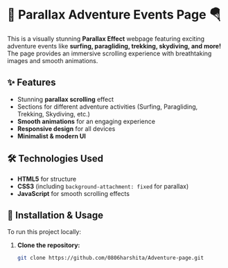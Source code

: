 # 🌊 Parallax Adventure Events Page 🪂  

This is a visually stunning **Parallax Effect** webpage featuring exciting adventure events like **surfing, paragliding, trekking, skydiving, and more!** The page provides an immersive scrolling experience with breathtaking images and smooth animations.  

## ✨ Features  
- Stunning **parallax scrolling** effect  
- Sections for different adventure activities (Surfing, Paragliding, Trekking, Skydiving, etc.)  
- **Smooth animations** for an engaging experience  
- **Responsive design** for all devices  
- **Minimalist & modern UI**  

## 🛠 Technologies Used  
- **HTML5** for structure  
- **CSS3** (including `background-attachment: fixed` for parallax)  
- **JavaScript** for smooth scrolling effects  

## 🚀 Installation & Usage  
To run this project locally:  
1. **Clone the repository:**  
   ```bash
   git clone https://github.com/0806harshita/Adventure-page.git
